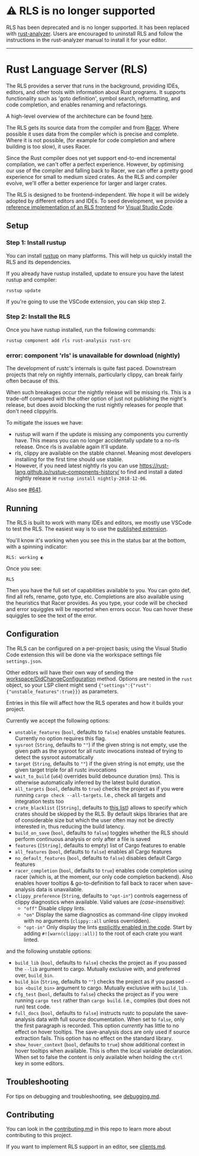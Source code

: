 # ⚠️ RLS is no longer supported

RLS has been deprecated and is no longer supported.
It has been replaced with [rust-analyzer](https://rust-analyzer.github.io/).
Users are encouraged to uninstall RLS and follow the instructions in the
rust-analyzer manual to install it for your editor.

----

# Rust Language Server (RLS)

The RLS provides a server that runs in the background, providing IDEs,
editors, and other tools with information about Rust programs. It supports
functionality such as 'goto definition', symbol search, reformatting, and code
completion, and enables renaming and refactorings.

A high-level overview of the architecture can be found [here](architecture.md).

The RLS gets its source data from the compiler and from
[Racer](https://github.com/racer-rust/racer). Where possible it uses data from
the compiler which is precise and complete. Where it is not possible, (for example
for code completion and where building is too slow), it uses Racer.

Since the Rust compiler does not yet support end-to-end incremental compilation,
we can't offer a perfect experience. However, by optimising our use of the
compiler and falling back to Racer, we can offer a pretty good experience for
small to medium sized crates. As the RLS and compiler evolve, we'll offer a
better experience for larger and larger crates.

The RLS is designed to be frontend-independent. We hope it will be widely
adopted by different editors and IDEs. To seed development, we provide a
[reference implementation of an RLS frontend](https://github.com/rust-lang/rls-vscode)
for [Visual Studio Code](https://code.visualstudio.com/).


## Setup

### Step 1: Install rustup

You can install [rustup](http://rustup.rs/) on many platforms. This will help us quickly install the
RLS and its dependencies.

If you already have rustup installed, update to ensure you have the latest
rustup and compiler:

```
rustup update
```


If you're going to use the VSCode extension, you can skip step 2.


### Step 2: Install the RLS

Once you have rustup installed, run the following commands:

```
rustup component add rls rust-analysis rust-src
```

### error: component 'rls' is unavailable for download (nightly)
The development of rustc's internals is quite fast paced. Downstream projects that rely on nightly internals, particularly clippy, can break fairly often because of this.

When such breakages occur the nightly release will be missing rls. This is a trade-off compared with the other option of just not publishing the night's release, but does avoid blocking the rust nightly releases for people that don't need clippy/rls.

To mitigate the issues we have:
* rustup will warn if the update is missing any components you currently have. This means you can no longer accidentally update to a no-rls release. Once rls is available again it'll update.
* rls, clippy are available on the stable channel. Meaning most developers installing for the first time should use stable.
* However, if you need latest nightly rls you can use https://rust-lang.github.io/rustup-components-history/ to find and install a dated nightly release ie `rustup install nightly-2018-12-06`.

Also see [#641](https://github.com/rust-lang/rls/issues/641).

## Running

The RLS is built to work with many IDEs and editors, we mostly use
VSCode to test the RLS. The easiest way is to use the [published extension](https://github.com/rust-lang/rls-vscode).

You'll know it's working when you see this in the status bar at the bottom, with
a spinning indicator:

`RLS: working ◐`

Once you see:

`RLS`

Then you have the full set of capabilities available to you.  You can goto def,
find all refs, rename, goto type, etc.  Completions are also available using the
heuristics that Racer provides.  As you type, your code will be checked and
error squiggles will be reported when errors occur.  You can hover these
squiggles to see the text of the error.

## Configuration

The RLS can be configured on a per-project basis; using the Visual
Studio Code extension this will be done via the workspace settings file
`settings.json`.

Other editors will have their own way of sending the
[workspace/DidChangeConfiguration](https://microsoft.github.io/language-server-protocol/specification#workspace_didChangeConfiguration)
method. Options are nested in the `rust` object, so your LSP client might send
`{"settings":{"rust":{"unstable_features":true}}}` as parameters.

Entries in this file will affect how the RLS operates and how it builds your
project.

Currently we accept the following options:

* `unstable_features` (`bool`, defaults to `false`) enables unstable features.
  Currently no option requires this flag.
* `sysroot` (`String`, defaults to `""`) if the given string is not empty, use
  the given path as the sysroot for all rustc invocations instead of trying to
  detect the sysroot automatically
* `target` (`String`, defaults to `""`) if the given string is not empty, use
  the given target triple for all rustc invocations
* `wait_to_build` (`u64`) overrides build debounce duration (ms). This is otherwise automatically
  inferred by the latest build duration.
* `all_targets` (`bool`, defaults to `true`) checks the project as if you were
  running `cargo check --all-targets`. I.e., check all targets and integration
  tests too
* `crate_blacklist` (`[String]`, defaults to [this list](https://github.com/rust-dev-tools/rls-blacklist/blob/master/src/lib.rs))
  allows to specify which crates should be skipped by the RLS.
  By default skips libraries that are of considerable size but which the user
  often may not be directly interested in, thus reducing the build latency.
* `build_on_save` (`bool`, defaults to `false`) toggles whether the RLS should
  perform continuous analysis or only after a file is saved
* `features` (`[String]`, defaults to empty) list of Cargo features to enable
* `all_features` (`bool`, defaults to `false`) enables all Cargo features
* `no_default_features` (`bool`, defaults to `false`) disables default Cargo
  features
* `racer_completion` (`bool`, defaults to `true`) enables code completion using
  racer (which is, at the moment, our only code completion backend). Also enables
  hover tooltips & go-to-definition to fall back to racer when save-analysis data is unavailable.
* `clippy_preference` (`String`, defaults to `"opt-in"`) controls eagerness of clippy
  diagnostics when available. Valid values are _(case-insensitive)_:
  - `"off"` Disable clippy lints.
  - `"on"` Display the same diagnostics as command-line clippy invoked with no arguments (`clippy::all` unless overridden).
  - `"opt-in"` Only display the lints [explicitly enabled in the code](https://github.com/rust-lang/rust-clippy#allowingdenying-lints). Start by adding `#![warn(clippy::all)]` to the root of each crate you want linted.

and the following unstable options:

* `build_lib` (`bool`, defaults to `false`) checks the project as if you passed
  the `--lib` argument to cargo. Mutually exclusive with, and preferred over,
  `build_bin`.
* `build_bin` (`String`, defaults to `""`) checks the project as if you passed
  `-- bin <build_bin>` argument to cargo. Mutually exclusive with `build_lib`.
* `cfg_test` (`bool`, defaults to `false`) checks the project as if you were
  running `cargo test` rather than `cargo build`. I.e., compiles (but does not
  run) test code.
* `full_docs` (`bool`, defaults to `false`) instructs rustc to populate the
  save-analysis data with full source documentation. When set to `false`, only the
  first paragraph is recorded. This option _currently_ has little to no effect on
  hover tooltips. The save-analysis docs are only used if source extraction fails.
  This option has no effect on the standard library.
* `show_hover_context` (`bool`, defaults to `true`) show additional context in
  hover tooltips when available. This is often the local variable declaration.
  When set to false the content is only available when holding the `ctrl` key in
  some editors.


## Troubleshooting

For tips on debugging and troubleshooting, see [debugging.md](debugging.md).


## Contributing

You can look in the [contributing.md](https://github.com/rust-lang/rls/blob/master/contributing.md)
in this repo to learn more about contributing to this project.

If you want to implement RLS support in an editor, see [clients.md](clients.md).
